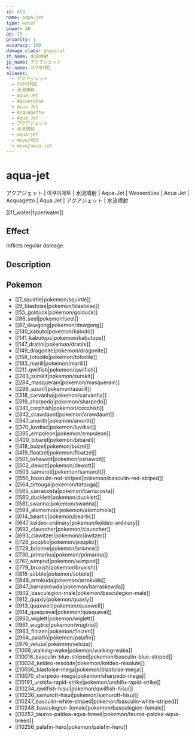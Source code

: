 ```yaml
---
id: 453
name: aqua-jet
type: water
power: 40
pp: 20
priority: 1
accuracy: 100
damage_class: physical
zh_name: 水流喷射
jp_name: アクアジェット
kr_name: 아쿠아제트
aliases:
  - アクアジェット
  - 아쿠아제트
  - 水流噴射
  - Aqua-Jet
  - Wasserdüse
  - Acua Jet
  - Acquagetto
  - Aqua Jet
  - アクアジェット
  - 水流喷射
  - aqua-jet
  - move/453
  - move/aqua-jet
---
```

# aqua-jet
    
アクアジェット | 아쿠아제트 | 水流噴射 | Aqua-Jet | Wasserdüse | Acua Jet | Acquagetto | Aqua Jet | アクアジェット | 水流喷射

[[11_water|type/water]]

## Effect

Inflicts regular damage.

## Description



## Pokemon

- [[7_squirtle|pokemon/squirtle]]
- [[9_blastoise|pokemon/blastoise]]
- [[55_golduck|pokemon/golduck]]
- [[86_seel|pokemon/seel]]
- [[87_dewgong|pokemon/dewgong]]
- [[140_kabuto|pokemon/kabuto]]
- [[141_kabutops|pokemon/kabutops]]
- [[147_dratini|pokemon/dratini]]
- [[149_dragonite|pokemon/dragonite]]
- [[158_totodile|pokemon/totodile]]
- [[183_marill|pokemon/marill]]
- [[211_qwilfish|pokemon/qwilfish]]
- [[283_surskit|pokemon/surskit]]
- [[284_masquerain|pokemon/masquerain]]
- [[298_azurill|pokemon/azurill]]
- [[318_carvanha|pokemon/carvanha]]
- [[319_sharpedo|pokemon/sharpedo]]
- [[341_corphish|pokemon/corphish]]
- [[342_crawdaunt|pokemon/crawdaunt]]
- [[347_anorith|pokemon/anorith]]
- [[370_luvdisc|pokemon/luvdisc]]
- [[395_empoleon|pokemon/empoleon]]
- [[400_bibarel|pokemon/bibarel]]
- [[418_buizel|pokemon/buizel]]
- [[419_floatzel|pokemon/floatzel]]
- [[501_oshawott|pokemon/oshawott]]
- [[502_dewott|pokemon/dewott]]
- [[503_samurott|pokemon/samurott]]
- [[550_basculin-red-striped|pokemon/basculin-red-striped]]
- [[564_tirtouga|pokemon/tirtouga]]
- [[565_carracosta|pokemon/carracosta]]
- [[580_ducklett|pokemon/ducklett]]
- [[581_swanna|pokemon/swanna]]
- [[594_alomomola|pokemon/alomomola]]
- [[614_beartic|pokemon/beartic]]
- [[647_keldeo-ordinary|pokemon/keldeo-ordinary]]
- [[692_clauncher|pokemon/clauncher]]
- [[693_clawitzer|pokemon/clawitzer]]
- [[728_popplio|pokemon/popplio]]
- [[729_brionne|pokemon/brionne]]
- [[730_primarina|pokemon/primarina]]
- [[767_wimpod|pokemon/wimpod]]
- [[779_bruxish|pokemon/bruxish]]
- [[816_sobble|pokemon/sobble]]
- [[846_arrokuda|pokemon/arrokuda]]
- [[847_barraskewda|pokemon/barraskewda]]
- [[902_basculegion-male|pokemon/basculegion-male]]
- [[912_quaxly|pokemon/quaxly]]
- [[913_quaxwell|pokemon/quaxwell]]
- [[914_quaquaval|pokemon/quaquaval]]
- [[960_wiglett|pokemon/wiglett]]
- [[961_wugtrio|pokemon/wugtrio]]
- [[963_finizen|pokemon/finizen]]
- [[964_palafin|pokemon/palafin]]
- [[976_veluza|pokemon/veluza]]
- [[1009_walking-wake|pokemon/walking-wake]]
- [[10016_basculin-blue-striped|pokemon/basculin-blue-striped]]
- [[10024_keldeo-resolute|pokemon/keldeo-resolute]]
- [[10036_blastoise-mega|pokemon/blastoise-mega]]
- [[10070_sharpedo-mega|pokemon/sharpedo-mega]]
- [[10191_urshifu-rapid-strike|pokemon/urshifu-rapid-strike]]
- [[10234_qwilfish-hisui|pokemon/qwilfish-hisui]]
- [[10236_samurott-hisui|pokemon/samurott-hisui]]
- [[10247_basculin-white-striped|pokemon/basculin-white-striped]]
- [[10248_basculegion-female|pokemon/basculegion-female]]
- [[10252_tauros-paldea-aqua-breed|pokemon/tauros-paldea-aqua-breed]]
- [[10256_palafin-hero|pokemon/palafin-hero]]

